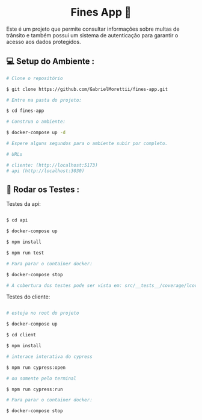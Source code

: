 <h1 align="center">Fines App 🚗</h1>

Este é um projeto que permite consultar informações sobre multas de trânsito e também possui um sistema de autenticação para garantir o acesso aos dados protegidos.

## 💻 Setup do Ambiente <a name="enviroment-setup" />:

```bash
# Clone o repositório

$ git clone https://github.com/GabrielMorettii/fines-app.git

# Entre na pasta do projeto:

$ cd fines-app

# Construa o ambiente:

$ docker-compose up -d

# Espere alguns segundos para o ambiente subir por completo.

# URLs 

# cliente: (http://localhost:5173)
# api (http://localhost:3030)

```

## 🧪 Rodar os Testes <a name="tests" />:

<p>Testes da api:</p>

```bash

$ cd api

$ docker-compose up 

$ npm install

$ npm run test

# Para parar o container docker:

$ docker-compose stop

# A cobertura dos testes pode ser vista em: src/__tests__/coverage/lcov-report/index.html

```

<p>Testes do cliente:</p>

```bash

# esteja no root do projeto

$ docker-compose up

$ cd client

$ npm install

# interace interativa do cypress

$ npm run cypress:open 

# ou somente pelo terminal

$ npm run cypress:run

# Para parar o container docker:

$ docker-compose stop

```